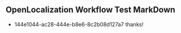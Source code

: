 ## OpenLocalization Workflow Test MarkDown
* 144e1044-ac28-444e-b8e6-8c2b08d127a7 thanks!

<!--HONumber=Aug16_HO5-->


